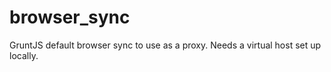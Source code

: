 # browser_sync
GruntJS default browser sync to use as a proxy.
Needs a virtual host set up locally. 
